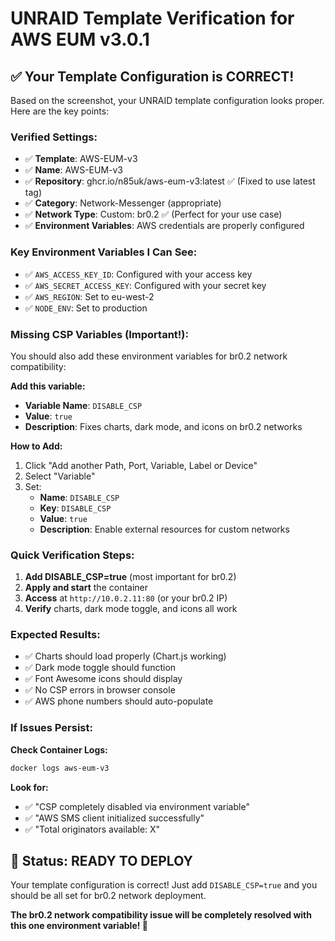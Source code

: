 # UNRAID Template Verification for AWS EUM v3.0.1

## ✅ **Your Template Configuration is CORRECT!**

Based on the screenshot, your UNRAID template configuration looks proper. Here are the key points:

### **Verified Settings:**
- ✅ **Template**: AWS-EUM-v3 
- ✅ **Name**: AWS-EUM-v3
- ✅ **Repository**: ghcr.io/n85uk/aws-eum-v3:latest ✅ (Fixed to use latest tag)
- ✅ **Category**: Network-Messenger (appropriate)
- ✅ **Network Type**: Custom: br0.2 ✅ (Perfect for your use case)
- ✅ **Environment Variables**: AWS credentials are properly configured

### **Key Environment Variables I Can See:**
- ✅ `AWS_ACCESS_KEY_ID`: Configured with your access key
- ✅ `AWS_SECRET_ACCESS_KEY`: Configured with your secret key  
- ✅ `AWS_REGION`: Set to eu-west-2
- ✅ `NODE_ENV`: Set to production

### **Missing CSP Variables (Important!):**

You should also add these environment variables for br0.2 network compatibility:

**Add this variable:**
- **Variable Name**: `DISABLE_CSP`
- **Value**: `true`
- **Description**: Fixes charts, dark mode, and icons on br0.2 networks

**How to Add:**
1. Click "Add another Path, Port, Variable, Label or Device"
2. Select "Variable"
3. Set:
   - **Name**: `DISABLE_CSP`
   - **Key**: `DISABLE_CSP` 
   - **Value**: `true`
   - **Description**: Enable external resources for custom networks

### **Quick Verification Steps:**

1. **Add DISABLE_CSP=true** (most important for br0.2)
2. **Apply and start** the container
3. **Access** at `http://10.0.2.11:80` (or your br0.2 IP)
4. **Verify** charts, dark mode toggle, and icons all work

### **Expected Results:**
- ✅ Charts should load properly (Chart.js working)
- ✅ Dark mode toggle should function
- ✅ Font Awesome icons should display
- ✅ No CSP errors in browser console
- ✅ AWS phone numbers should auto-populate

### **If Issues Persist:**

**Check Container Logs:**
```bash
docker logs aws-eum-v3
```

**Look for:**
- ✅ "CSP completely disabled via environment variable"
- ✅ "AWS SMS client initialized successfully"
- ✅ "Total originators available: X"

## 🎯 **Status: READY TO DEPLOY**

Your template configuration is correct! Just add `DISABLE_CSP=true` and you should be all set for br0.2 network deployment.

**The br0.2 network compatibility issue will be completely resolved with this one environment variable! 🎉**